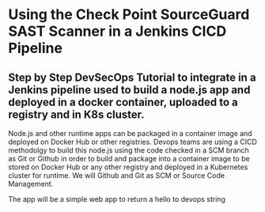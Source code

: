 # Using the Check Point SourceGuard SAST Scanner in a Jenkins CICD Pipeline 

## Step by Step DevSecOps Tutorial to integrate in a Jenkins pipeline used to build a node.js app and deployed in a docker container, uploaded to a registry and in K8s cluster.

Node.js and other runtime apps can be packaged in a container image and deployed on Docker Hub or other registries. Devops teams are using
a CICD methodolgy to build this node.js using the code checked in a SCM branch as Git or Github in order to build and package into a container image to be stored on Docker Hub or any other registry and deployed in a Kubernetes cluster for runtime.
We will Github and Git as SCM or Source Code Management.

The app will be a simple web app to return a hello to devops string
